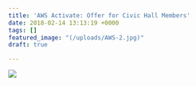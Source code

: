 ```yaml
---
title: 'AWS Activate: Offer for Civic Hall Members'
date: 2018-02-14 13:13:19 +0000
tags: []
featured_image: "(/uploads/AWS-2.jpg)"
draft: true

---
```

[![](/uploads/AWS-2.jpg)](http://bit.ly/AWSmemberguide)